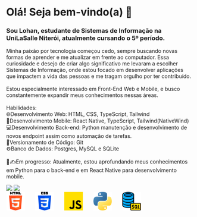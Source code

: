 # Olá! Seja bem-vindo(a) 👋

### Sou Lohan, estudante de Sistemas de Informação na UniLaSalle Niterói, atualmente cursando o 5º período.

Minha paixão por tecnologia começou cedo, sempre buscando novas formas de aprender e me atualizar em frente ao computador. Essa curiosidade e desejo de criar algo significativo me levaram a escolher Sistemas de Informação, onde estou focado em desenvolver aplicações que impactem a vida das pessoas e me tragam orgulho por ter contribuído.
<br><br>
Estou especialmente interessado em Front-End Web e Mobile, e busco constantemente expandir meus conhecimentos nessas áreas.
<br>
<br>
Habilidades:
<br>
🌐Desenvolvimento Web: HTML, CSS, TypeScript, Tailwind
<br>
📱Desenvolvimento Mobile: React Native, TypeScript, Tailwind(NativeWind)
<br>
💻Desenvolvimento Back-end: Python manutenção e desenvolvimento de novos endpoint assim como automação de tarefas.
<br>
🎋Versionamento de Código: Git
<br>
⚙️Banco de Dados: Postgres, MySQL e SQLite
<br><br>
📓✍️Em progresso:
Atualmente, estou aprofundando meus conhecimentos em Python para o back-end e em React Native para desenvolvimento mobile.
<br>

<div>
  <img height="180em" src="https://github-readme-stats.vercel.app/api?username=LohanConrado&show_icons=true&theme=tokyonight&include_all_commits=true&count_private=true"/>
  <img height="180em" src="https://github-readme-stats.vercel.app/api/top-langs/?username=LohanConrado&layout=compact&langs_count=16&theme=tokyonight&count_private=true"/>
</div>

<div>
  <img src="html5.png" height="50em" style="display: inline-block; margin-right: 10px;">
  <span style="display: inline-block; width: 10px;"></span>
  <img src="css-3.png" height="50em" style="display: inline-block; margin-right: 10px;">
  <span style="display: inline-block; width: 10px;"></span>
  <img src="js.png" height="50em" style="display: inline-block; margin-right: 10px;">
  <span style="display: inline-block; width: 10px;"></span>
  <img src="python.png" height="50em" style="display: inline-block; margin-right: 10px;">
  <span style="display: inline-block; width: 10px;"></span>
  <img src="database.png" height="50em" style="display: inline-block;">
</div>
